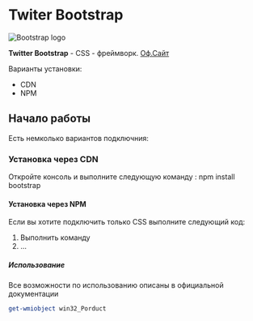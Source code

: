 # Twiter Bootstrap
![Bootstrap logo](https://i.imgur.com/qhtywl2.png)

**Twitter Bootstrap** - CSS - фреймворк. [Оф.Сайт](https://getbootstrap.com)

Варианты установки:
* CDN
* NPM
## Начало работы
Есть немколько вариантов подключния:
### Установка через CDN
Откройте консоль и выполните следующую команду : npm install  bootstrap
#### Установка через NPM
Если вы хотите подключить только  CSS выполните следующий код:
1. Выполнить команду
1. ...
##### Использование
Все возможности по использованию описаны в официальной документации

```powershell
get-wmiobject win32_Porduct
```